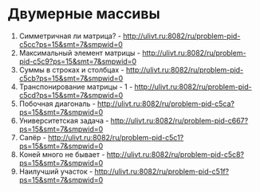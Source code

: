 # Двумерные массивы
1) Симметричная ли матрица? - http://ulivt.ru:8082/ru/problem-pid-c5cc?ps=15&smt=7&smpwid=0
2) Максимальный элемент матрицы - http://ulivt.ru:8082/ru/problem-pid-c5c9?ps=15&smt=7&smpwid=0
3) Суммы в строках и столбцах - http://ulivt.ru:8082/ru/problem-pid-c5cb?ps=15&smt=7&smpwid=0
4) Транспонирование матрицы - 1 - http://ulivt.ru:8082/ru/problem-pid-c5cd?ps=15&smt=7&smpwid=0
5) Побочная диагональ - http://ulivt.ru:8082/ru/problem-pid-c5ca?ps=15&smt=7&smpwid=0
6) Университетская задача - http://ulivt.ru:8082/ru/problem-pid-c667?ps=15&smt=7&smpwid=0
7) Сапёр - http://ulivt.ru:8082/ru/problem-pid-c5c1?ps=15&smt=7&smpwid=0
8) Коней много не бывает - http://ulivt.ru:8082/ru/problem-pid-c5c8?ps=15&smt=7&smpwid=0
9) Наилучший участок - http://ulivt.ru:8082/ru/problem-pid-c51f?ps=15&smt=7&smpwid=0

